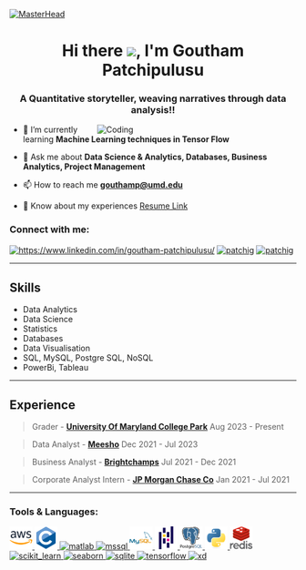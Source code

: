 [![MasterHead](https://blog.bit.ai/wp-content/uploads/2018/09/How-to-Embed-GitHub-Gists-in-Your-Documents-Blog-Banner.png)](https://github.com/PatchiG)
<h1 align="center">Hi there 
  <img src = "https://raw.githubusercontent.com/MartinHeinz/MartinHeinz/master/wave.gif" width = '30px'>, I'm Goutham Patchipulusu</h1>

<h3 align="center">A Quantitative storyteller, weaving narratives through data analysis!!</h3>
<img align="right" alt="Coding" width="350" src="https://miro.medium.com/v2/resize:fit:1400/0*08dAfJ2wmnmqgsrl.gif">

- 🌱 I’m currently learning **Machine Learning techniques in Tensor Flow**

- 💬 Ask me about **Data Science & Analytics, Databases, Business Analytics, Project Management**

- 📫 How to reach me **gouthamp@umd.edu**

- 📄 Know about my experiences [Resume Link](https://docs.google.com/document/d/1R02P4WT82mMS8ZG0IgKbBFbGwOrhf-8Lkdrks8qj2Pg/edit)

<h3 align="left">Connect with me:</h3>
<p align="left">
<a href="https://linkedin.com/in/https://www.linkedin.com/in/goutham-patchipulusu/" target="blank"><img align="center" src="https://raw.githubusercontent.com/rahuldkjain/github-profile-readme-generator/master/src/images/icons/Social/linked-in-alt.svg" alt="https://www.linkedin.com/in/goutham-patchipulusu/" height="30" width="40" /></a>
<a href="https://kaggle.com/patchig" target="blank"><img align="center" src="https://raw.githubusercontent.com/rahuldkjain/github-profile-readme-generator/master/src/images/icons/Social/kaggle.svg" alt="patchig" height="30" width="40" /></a>
<a href="https://instagram.com/patchig" target="blank"><img align="center" src="https://raw.githubusercontent.com/rahuldkjain/github-profile-readme-generator/master/src/images/icons/Social/instagram.svg" alt="patchig" height="30" width="40" /></a>
</p>

---

## Skills

* Data Analytics
* Data Science
* Statistics
* Databases
* Data Visualisation
* SQL, MySQL, Postgre SQL, NoSQL
* PowerBi, Tableau

---

## Experience

> Grader - [**University Of Maryland College Park**](https://umd.edu/)  Aug 2023 - Present

> Data Analyst - [**Meesho**](https://www.meesho.com/)  Dec 2021 - Jul 2023

> Business Analyst - [**Brightchamps**](https://brightchamps.com/)  Jul 2021 - Dec 2021

> Corporate Analyst Intern - [**JP Morgan Chase Co**](https://careers.jpmorgan.com/us/en/students/programs/cadp-summer-analyst?search=&tags=location__Americas__UnitedStatesofAmerica)  Jan 2021 - Jul 2021

---

<h3 align="left">Tools & Languages:</h3>
<p align="left"> <a href="https://aws.amazon.com" target="_blank" rel="noreferrer"> <img src="https://raw.githubusercontent.com/devicons/devicon/master/icons/amazonwebservices/amazonwebservices-original-wordmark.svg" alt="aws" width="40" height="40"/> </a> <a href="https://www.cprogramming.com/" target="_blank" rel="noreferrer"> <img src="https://raw.githubusercontent.com/devicons/devicon/master/icons/c/c-original.svg" alt="c" width="40" height="40"/> </a> <a href="https://www.mathworks.com/" target="_blank" rel="noreferrer"> <img src="https://upload.wikimedia.org/wikipedia/commons/2/21/Matlab_Logo.png" alt="matlab" width="40" height="40"/> </a> <a href="https://www.microsoft.com/en-us/sql-server" target="_blank" rel="noreferrer"> <img src="https://www.svgrepo.com/show/303229/microsoft-sql-server-logo.svg" alt="mssql" width="40" height="40"/> </a> <a href="https://www.mysql.com/" target="_blank" rel="noreferrer"> <img src="https://raw.githubusercontent.com/devicons/devicon/master/icons/mysql/mysql-original-wordmark.svg" alt="mysql" width="40" height="40"/> </a> <a href="https://pandas.pydata.org/" target="_blank" rel="noreferrer"> <img src="https://raw.githubusercontent.com/devicons/devicon/2ae2a900d2f041da66e950e4d48052658d850630/icons/pandas/pandas-original.svg" alt="pandas" width="40" height="40"/> </a> <a href="https://www.postgresql.org" target="_blank" rel="noreferrer"> <img src="https://raw.githubusercontent.com/devicons/devicon/master/icons/postgresql/postgresql-original-wordmark.svg" alt="postgresql" width="40" height="40"/> </a> <a href="https://www.python.org" target="_blank" rel="noreferrer"> <img src="https://raw.githubusercontent.com/devicons/devicon/master/icons/python/python-original.svg" alt="python" width="40" height="40"/> </a> <a href="https://redis.io" target="_blank" rel="noreferrer"> <img src="https://raw.githubusercontent.com/devicons/devicon/master/icons/redis/redis-original-wordmark.svg" alt="redis" width="40" height="40"/> </a> <a href="https://scikit-learn.org/" target="_blank" rel="noreferrer"> <img src="https://upload.wikimedia.org/wikipedia/commons/0/05/Scikit_learn_logo_small.svg" alt="scikit_learn" width="40" height="40"/> </a> <a href="https://seaborn.pydata.org/" target="_blank" rel="noreferrer"> <img src="https://seaborn.pydata.org/_images/logo-mark-lightbg.svg" alt="seaborn" width="40" height="40"/> </a> <a href="https://www.sqlite.org/" target="_blank" rel="noreferrer"> <img src="https://www.vectorlogo.zone/logos/sqlite/sqlite-icon.svg" alt="sqlite" width="40" height="40"/> </a> <a href="https://www.tensorflow.org" target="_blank" rel="noreferrer"> <img src="https://www.vectorlogo.zone/logos/tensorflow/tensorflow-icon.svg" alt="tensorflow" width="40" height="40"/> </a> <a href="https://www.adobe.com/products/xd.html" target="_blank" rel="noreferrer"> <img src="https://cdn.worldvectorlogo.com/logos/adobe-xd.svg" alt="xd" width="40" height="40"/> </a> </p>
